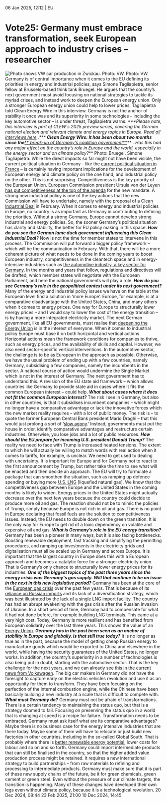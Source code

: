 06 Jan 2025, 12:12
| 
EU
# Vote25: Germany must embrace transformation, seek European approach to industry crises – researcher
![Photo shows VW car production in Zwickau. Photo: VW.](https://www.cleanenergywire.org/sites/default/files/styles/gallery_image/public/vw_produktion_zwickau.jpg?itok=tIf4Npz0)
Photo: VW.
Germany is of central importance when it comes to the EU defining its priorities in energy and industrial policies, says Simone Tagliapietra, senior fellow at Brussels-based think tank Bruegel. He argues that the country’s next government must avoid focusing on national strategies to tackle its myriad crises, and instead work to deepen the European energy union. Only a stronger European energy union could help to lower prices, Tagliapietra told Clean Energy Wire in this interview. Germany is not the anchor of stability it once was and its superiority in some technologies – including the key automotive sector – is under threat, Tagliapietra warns.
_***Please note, this interview is part of CLEW's 2025 preview series, covering the German national election and relevant climate and energy topics in Europe. Read_[ _all interviews here_](https://www.cleanenergywire.org/dossiers/germanys-snap-elections-reaching-2030-climate-and-energy-targets-will-depend-next-government) _.***_
**_Clean Energy Wire: It has been about two months since the_**[** _break-up of Germany's coalition government_**](https://www.cleanenergywire.org/news/tracking-path-germany-snap-elections-2025)** _. Has this had any major effect on the country’s role in Europe and the world, especially in the energy sector and on climate policy?_**
Photo: Bruegel.
Simone Tagliapietra: While the direct impacts so far might not have been visible, the current political situation in Germany – like the [current political situation in France](https://www.theguardian.com/world/2024/dec/13/macron-ally-francois-bayrou-appointed-new-french-prime-minister) – is certainly having important implications for the development of European energy and climate policy on the one hand, and industrial policy on the other.
This is not surprising. Competitiveness is the key priority of the European Union. European Commission president Ursula von der Leyen [has put competitiveness at the top of the agenda](https://commission.europa.eu/document/download/e6cd4328-673c-4e7a-8683-f63ffb2cf648_en?filename=Political%20Guidelines%202024-2029_EN.pdf) for the new mandate. A strong new industrial policy is one of the key actions that the new Commission will have to undertake, namely with the proposal of a [Clean Industrial Deal](https://www.cleanenergywire.org/factsheets/qa-eu-aims-bolster-competitiveness-through-clean-industrial-deal) in February.
When it comes to energy and industrial policies in Europe, no country is as important as Germany in contributing to defining the priorities. Without a strong Germany, Europe cannot develop strong industrial and energy policies. So, the sooner Germany’s political situation has clarity and stability, the better for EU policy making in this space.
**_How do you see the German lame duck government influencing this Clean Industrial Deal?_**
Now is not the time for member states to intervene in this process. The Commission will put forward a bigger policy framework – which will be the communication in February. With that, there will be a more coherent picture of what needs to be done in the coming years to boost European industry, competitiveness in the cleantech space and in energy-intensive industries such as [the automotive industry, a key sector for Germany](https://www.cleanenergywire.org/news/vote25-transport-transition-poses-policy-conundrum-next-german-government).
In the months and years that follow, regulations and directives will be drafted, which member states will negotiate with the European Parliament, and here the national governments will play a role.
**_How do you see Germany’s role in the geopolitical context under its next government?_**
Many of the energy and industrial policy issues we have on the table at the European level find a solution in ‘more Europe’.
Europe, for example, is at a comparative disadvantage with the United States, China, and many others when it comes to energy prices. One way for Europe to structurally lower energy prices – and I would say to lower the cost of the energy transition – is by having a more integrated electricity market. The next German government, like all EU governments, must realise that [deepening the Energy Union](https://www.cleanenergywire.org/factsheets/who-sets-targets-expert-qa-european-energy-and-climate-policy) is in the interest of everyone.
When it comes to industrial policy Europe must base it on both horizontal and vertical actions. Horizontal actions mean the framework conditions for companies to thrive, such as energy prices, and the availability of skills and capital.
However, we also need sector-specific vertical interventions. In the automotive sector, the challenge is to be as European in the approach as possible. Otherwise, we have the usual problem of ending up with a few countries, namely Germany, subsidising a few companies, namely the incumbents in the sector. A national course of action would undermine the Single Market which is not in the interest of Germany. The next government has to understand this.
A revision of the EU state aid framework – which allows countries like Germany to provide state aid in cases where it fits the common European interest – could help.
**_What about cases where it does not fit the common European interest?_**
The risk I see in Germany, but also in other countries, is that it subsidises incumbent companies – which might no longer have a comparative advantage or lack the innovative forces which the new market reality requires – with a lot of public money.
The risk is – to quote the former European Central Bank president Mario Draghi – that this would just prolong a sort of ‘[slow agony](https://www.lemonde.fr/en/economy/article/2024/09/10/mario-draghi-s-competitiveness-report-eu-condemned-to-slow-agony-if-no-change_6725504_19.html).’ Instead, governments must put the house in order, identify comparative advantages and restructure certain industries. Otherwise, you lose jobs and a lot of public resources.
**_How should the EU prepare for incoming U.S. president Donald Trump?_**
The reality we need to face with Trump is increased heated tensions. The extent to which he will actually be willing to match words with real action when it comes to tariffs, for example, is unclear. We need to get used to dealing with uncertainty.
It is important for Europe and for Germany not to react to the first announcement by Trump, but rather take the time to see what will be enacted and then decide an approach. The EU will try to formulate a package that can smoothen the situation, such as ramping up defence spending or buying more [U.S. LNG](https://www.cleanenergywire.org/dossiers/us-lng-showcases-transatlantic-rift-climate-and-energy) [liquefied natural gas].
We know that the competitiveness gap between Europe and the United States in the coming months is likely to widen. Energy prices in the United States might actually decrease over the next few years because the country could decide to produce more oil and gas.
The reaction should not be to mimic the policies of Trump, simply because Europe is not rich in oil and gas. There is no point in Europe declaring that fossil fuels are the solution to competitiveness issues.
Instead, the EU needs to double down on the green transition. It is the only way for Europe to get rid of a toxic dependency on volatile and expensive oil and gas.
**_What is Germany’s role in the EU energy transition?_**
Germany has been a pioneer in many ways, but it is also facing bottlenecks. Boosting renewable deployment, fast tracking and simplifying the permitting procedures, and ramping up investments in the electricity grids and digitalisation must all be scaled up in Germany and across Europe.
It is important that the largest country in Europe does this with a European approach and becomes a catalytic force for a stronger electricity union. That is Germany’s only chance to structurally lower energy prices for its industries. 
**_One of the biggest topics of the past three years since the energy crisis was Germany's gas supply. Will that continue to be an issue in the next in this new legislative period?_**
Germany has been at the core of the [European gas crisis](https://www.cleanenergywire.org/dossiers/putins-war-against-ukraine-and-its-implications-german-and-eu-energy-transition) over the past few years. That is because of its [reliance on Russian imports](https://www.cleanenergywire.org/factsheets/germanys-dependence-imported-fossil-fuels) and its lack of a diversification strategy, which was best illustrated by the [lack of a single LNG import facility](https://www.cleanenergywire.org/factsheets/liquefied-gas-does-lng-have-place-germanys-energy-future). The country has had an abrupt awakening with the gas crisis after the Russian invasion of Ukraine.
In a short period of time, Germany had to compensate for what it had not done before, for example building LNG terminals. This came at a very high cost. Today, Germany is more resilient and has benefited from European solidarity over the last three years. This shows the value of an [Energy Union](https://www.cleanenergywire.org/glossary/letter_e#energy_union).
**_Germany has in the past been seen as an anchor of stability in Europe and globally. Is that still true today?_**
It is no longer as true as in the past, because the model of getting cheap Russian energy to manufacture goods which would be exported to China and elsewhere in the world, while having the security guarantees of the United States, no longer works. In addition, the country’s superiority in a number of technologies is also being put in doubt, starting with the automotive sector. That is the key challenge for the next years, and we can already see [this in the current news from Volkswagen](https://www.cleanenergywire.org/news/vw-may-shut-three-plants-germany-workers-representative).
The big car makers in Germany did not have the foresight to capture early on the electric vehicles revolution and use it as an opportunity for them to transform. They have been focusing on the perfection of the internal combustion engine, while the Chinese have been basically building a new industry at a scale that is difficult to compete with.
**_What must Germany do?_**
Germany must not be afraid of transformations. There is a certain tendency to maintaining the status quo, but that is a strategy doomed to fail. Focusing on preserving the status quo in a world that is changing at speed is a recipe for failure. Transformation needs to be embraced.
Germany must ask itself what are its comparative advantages? Maybe there is no business case for the energy intensive industries that are there today. Maybe some of them will have to relocate or just build new factories in other countries, including in the so-called Global South. That is probably where there is [better renewable energy potential](https://www.cleanenergywire.org/news/shipping-green-hydrogen-germany-unviable-strategy-basic-industry-decarbonisation-report), lower costs for labour and so on and so forth.
Germany could import intermediate products that can still be finalised in the country, so that the higher added value production process might be retained. It requires a new international strategy to build partnerships – from raw materials to refining and processing to intermediate products. Germany must make sure that it is part of these new supply chains of the future, be it for green chemicals, green cement or green steel.
Even without the pressure of our climate targets, the transition is happening. Many of these changes have developed their own legs even without climate policy, because it is a technological revolution.
20 Dec 2024, 08:44
23 Feb 2025, 21:00
10 Dec 2024, 14:45